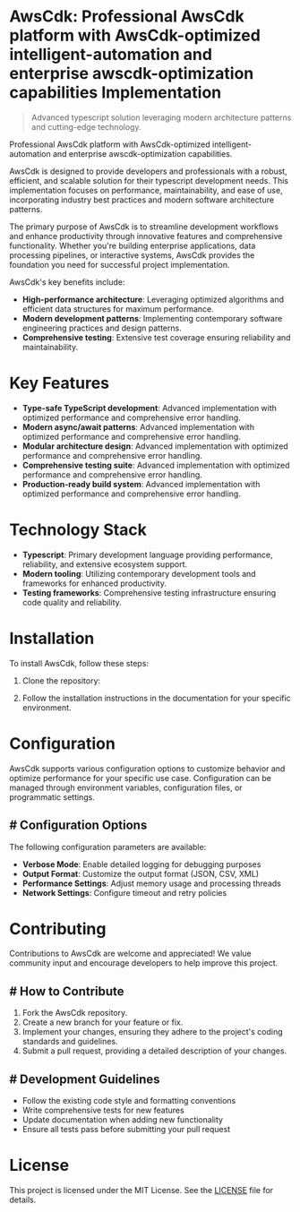 <!-- fallback_AwsCdk_20251001223615_91441 -->

# AwsCdk: Professional AwsCdk platform with AwsCdk-optimized intelligent-automation and enterprise awscdk-optimization capabilities Implementation
> Advanced typescript solution leveraging modern architecture patterns and cutting-edge technology.

Professional AwsCdk platform with AwsCdk-optimized intelligent-automation and enterprise awscdk-optimization capabilities.

AwsCdk is designed to provide developers and professionals with a robust, efficient, and scalable solution for their typescript development needs. This implementation focuses on performance, maintainability, and ease of use, incorporating industry best practices and modern software architecture patterns.

The primary purpose of AwsCdk is to streamline development workflows and enhance productivity through innovative features and comprehensive functionality. Whether you're building enterprise applications, data processing pipelines, or interactive systems, AwsCdk provides the foundation you need for successful project implementation.

AwsCdk's key benefits include:

* **High-performance architecture**: Leveraging optimized algorithms and efficient data structures for maximum performance.
* **Modern development patterns**: Implementing contemporary software engineering practices and design patterns.
* **Comprehensive testing**: Extensive test coverage ensuring reliability and maintainability.

# Key Features

* **Type-safe TypeScript development**: Advanced implementation with optimized performance and comprehensive error handling.
* **Modern async/await patterns**: Advanced implementation with optimized performance and comprehensive error handling.
* **Modular architecture design**: Advanced implementation with optimized performance and comprehensive error handling.
* **Comprehensive testing suite**: Advanced implementation with optimized performance and comprehensive error handling.
* **Production-ready build system**: Advanced implementation with optimized performance and comprehensive error handling.

# Technology Stack

* **Typescript**: Primary development language providing performance, reliability, and extensive ecosystem support.
* **Modern tooling**: Utilizing contemporary development tools and frameworks for enhanced productivity.
* **Testing frameworks**: Comprehensive testing infrastructure ensuring code quality and reliability.

# Installation

To install AwsCdk, follow these steps:

1. Clone the repository:


2. Follow the installation instructions in the documentation for your specific environment.

# Configuration

AwsCdk supports various configuration options to customize behavior and optimize performance for your specific use case. Configuration can be managed through environment variables, configuration files, or programmatic settings.

## # Configuration Options

The following configuration parameters are available:

* **Verbose Mode**: Enable detailed logging for debugging purposes
* **Output Format**: Customize the output format (JSON, CSV, XML)
* **Performance Settings**: Adjust memory usage and processing threads
* **Network Settings**: Configure timeout and retry policies

# Contributing

Contributions to AwsCdk are welcome and appreciated! We value community input and encourage developers to help improve this project.

## # How to Contribute

1. Fork the AwsCdk repository.
2. Create a new branch for your feature or fix.
3. Implement your changes, ensuring they adhere to the project's coding standards and guidelines.
4. Submit a pull request, providing a detailed description of your changes.

## # Development Guidelines

* Follow the existing code style and formatting conventions
* Write comprehensive tests for new features
* Update documentation when adding new functionality
* Ensure all tests pass before submitting your pull request

# License

This project is licensed under the MIT License. See the [LICENSE](https://github.com/Willysc10/AwsCdk/blob/main/LICENSE) file for details.
